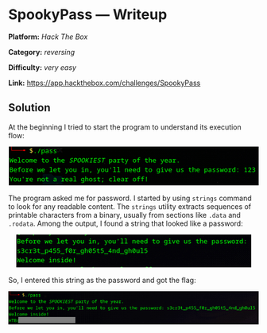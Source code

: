 # SpookyPass — Writeup

**Platform:** *Hack The Box*

**Category:** *reversing*

**Difficulty:** *very easy*

**Link:** https://app.hackthebox.com/challenges/SpookyPass


## Solution

At the beginning I tried to start the program to understand its execution flow:

<p align="center">
<img src="../../resources/HackTheBox/SpookyPass1.png" alt="Program execution flow"/>
</p>

The program asked me for password. I started by using `strings` command to look for any readable content. The `strings` utility extracts sequences of printable characters from a binary, usually from sections like `.data` and `.rodata`. Among the output,  I found a string that looked like a password:

<p align="center">
<img src="../../resources/HackTheBox/SpookyPass2.png" alt="Possible password string"/>
</p>

So, I entered this string as the password and got the flag:

<p align="center">
<img src="../../resources/HackTheBox/SpookyPass3.png" alt="The flag"/>
</p>
